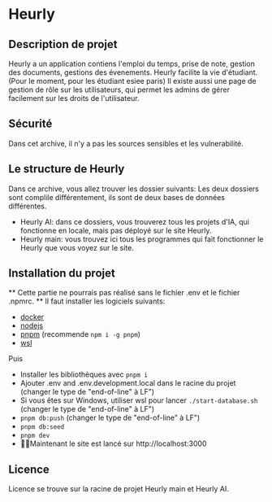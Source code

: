 # Heurly

## Description de projet
Heurly a un application contiens l'emploi du temps, prise de note, gestion des documents, gestions des évenements.
Heurly facilite la vie d'étudiant. (Pour le moment, pour les étudiant esiee paris)
Il existe aussi une page de gestion de rôle sur les utilisateurs, qui permet les admins de gérer facilement sur les droits de l'utilisateur.

## Sécurité
Dans cet archive, il n'y a pas les sources sensibles et les vulnerabilité.

## Le structure de Heurly
Dans ce archive, vous allez trouver les dossier suivants:
Les deux dossiers sont complile différentement, ils sont de deux bases de données différentes. 
- Heurly AI: dans ce dossiers, vous trouverez tous les projets d'IA, qui fonctionne en locale, mais pas déployé sur le site Heurly.
- Heurly main: vous trouvez ici tous les programmes qui fait fonctionner le Heurly que vous voyez sur le site.


## Installation du projet
** Cette partie ne pourrais pas réalisé sans le fichier .env et le fichier .npmrc. **
Il faut installer les logiciels suivants:
- [docker](https://docs.docker.com/engine/install/)
- [nodejs](https://nodejs.org/en)
- [pnpm](https://pnpm.io/installation) (recommende `npm i -g pnpm`)
- [wsl](https://learn.microsoft.com/en-us/windows/wsl/install)

Puis 
- Installer les bibliothèques avec `pnpm i` 
- Ajouter .env and .env.development.local dans le racine du projet (changer le type de "end-of-line" à LF")
- Si vous êtes sur Windows, utiliser wsl pour lancer `./start-database.sh` (changer le type de "end-of-line" à LF")
- `pnpm db:push` (changer le type de "end-of-line" à LF")
- `pnpm db:seed`
- `pnpm dev`
- 🤌🏽Maintenant le site est lancé sur  http://localhost:3000

## Licence
Licence se trouve sur la racine de projet Heurly main et Heurly AI.
